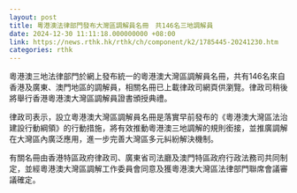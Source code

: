 ```yaml
---
layout: post
title: 粵港澳法律部門發布大灣區調解員名冊　共146名三地調解員
date: 2024-12-30 11:11:18.000000000 +08:00
link: https://news.rthk.hk/rthk/ch/component/k2/1785445-20241230.htm
categories: rthk
---
```


粵港澳三地法律部門於網上發布統一的粵港澳大灣區調解員名冊，共有146名來自香港及廣東、澳門地區的調解員，相關名冊已上載律政司網頁供瀏覽。律政司稍後將舉行香港粵港澳大灣區調解員證書頒授典禮。

律政司表示，設立粵港澳大灣區調解員名冊是落實早前發布的《粵港澳大灣區法治建設行動綱領》的行動措施，將有效推動粵港澳三地調解的規則銜接，並推廣調解在大灣區內廣泛應用，進一步完善大灣區多元糾紛解決機制。
 
有關名冊由香港特區政府律政司、廣東省司法廳及澳門特區政府行政法務司共同制定，並經粵港澳大灣區調解工作委員會同意及獲粵港澳大灣區法律部門聯席會議審議確定。
